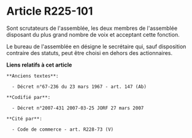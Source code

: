 # Article R225-101

Sont scrutateurs de l'assemblée, les deux membres de l'assemblée disposant du plus grand nombre de voix et acceptant cette
fonction.

Le bureau de l'assemblée en désigne le secrétaire qui, sauf disposition contraire des statuts, peut être choisi en dehors des
actionnaires.

**Liens relatifs à cet article**

	**Anciens textes**:

	  - Décret n°67-236 du 23 mars 1967 - art. 147 (Ab)

	**Codifié par**:

	  - Décret n°2007-431 2007-03-25 JORF 27 mars 2007

	**Cité par**:

	  - Code de commerce - art. R228-73 (V)
